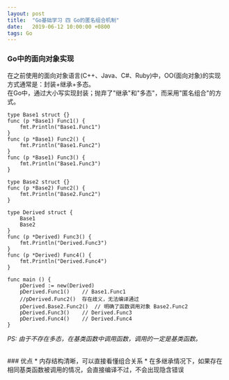 ```yaml
---
layout: post
title:  "Go基础学习 四 Go的匿名组合机制"
date:   2019-06-12 10:00:00 +0800
tags: Go
---
```

### Go中的面向对象实现
在之前使用的面向对象语言(C++、Java、C#、Ruby)中，OO(面向对象)的实现方式通常是：封装+继承+多态。<br/>
在Go中，通过大小写实现封装；抛弃了"继承"和"多态"，而采用"匿名组合"的方式。
```
type Base1 struct {}
func (p *Base1) Func1() {
	fmt.Println("Base1.Func1")
}
func (p *Base1) Func2() {
	fmt.Println("Base1.Func2")
}
func (p *Base1) Func3() {
	fmt.Println("Base1.Func3")
}

type Base2 struct {}
func (p *Base2) Func2() {
	fmt.Println("Base2.Func2")
}

type Derived struct {
	Base1
	Base2
}
func (p *Derived) Func3() {
	fmt.Println("Derived.Func3")
}
func (p *Derived) Func4() {
	fmt.Println("Derived.Func4")
}

func main () {
	pDerived := new(Derived)
	pDerived.Func1()	// Base1.Func1
	//pDerived.Func2()	存在歧义，无法编译通过
	pDerived.Base2.Func2()	// 明确了函数调用对象 Base2.Func2
	pDerived.Func3()	// Derived.Func3
	pDerived.Func4()	// Derived.Func4
}
```
*PS: 由于不存在多态，在基类函数中调用函数，调用的一定是基类函数。*

<br/>
### 优点
* 内存结构清晰，可以直接看懂组合关系
* 在多继承情况下，如果存在相同基类函数被调用的情况，会直接编译不过，不会出现隐含错误
